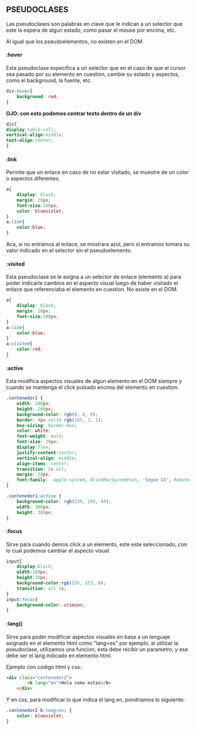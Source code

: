 ## PSEUDOCLASES

Las pseudoclases son palabras en clave que le indican a un selector que este la espera de algun estado, como pasar el mouse por encima, etc.

Al igual que los pseudoelementos, no existen en el DOM.

#### :hover

Esta pseudoclase especifica a un selector que en el caso de que el cursor sea pasado por su elemento en cuestion, cambie su estado y aspectos, como el background, la fuente, etc.

```css
div:hover{
    background: red;
}
```
**OJO: con esto podemos centrar texto dentro de un div**

```css
div{
display:table-cell;
vertical-align:middle;
text-align:center;
}
```

#### :link

Permite que un enlace en caso de no estar visitado, se muestre de un color o aspectos diferentes.

```css
a{
    display: block;
    margin: 20px;
    font-size:100px;
    color: blueviolet;
}
a:link{
    color:blue;
}
```

Aca, si no entramos al enlace, se mostrara azul, pero si entramos tomara su valor indicado en el selector sin el pseudoelemento.

#### :visited

Esta pseudoclase se le asigna a un selector de enlace (elemento a) para poder indicarle cambios en el aspecto visual luego de haber visitado el enlace que referenciaba el elemento en cuestion. No existe en el DOM.

```css
a{
    display: block;
    margin: 20px;
    font-size:100px;
}
a:link{
    color:blue;
}
a:visited{
    color:red;
}
```

#### :active

Esta modifica aspectos visuales de algun elemento en el DOM siempre y cuando se mantenga el click pulsado encima del elemento en cuestion.

```css
.contenedor1 {
    width: 200px;
    height: 200px;
    background-color: rgb(0, 0, 0);
    border: 4px solid rgb(165, 1, 1);
    box-sizing: border-box;
    color: white;
    font-weight: bold;
    font-size: 20px;
    display:flex;
    justify-content:center;
    vertical-align: middle;
    align-items: center;
    transition: 2s all;
    margin: 20px;
    font-family: -apple-system, BlinkMacSystemFont, 'Segoe UI', Roboto, Oxygen, Ubuntu, Cantarell, 'Open Sans', 'Helvetica Neue', sans-serif;
}

.contenedor1:active {
    background-color: rgb(230, 195, 44);
    width: 300px;
    height: 300px;
}
```

#### :focus

Sirve para cuando demos click a un elemento, este este seleccionado, con lo cual podemos cambiar el aspecto visual.

```css
input{
    display:block;
    width:160px;
    height:30px;
    background-color:rgb(255, 153, 0);
    transition: all 1s;
}
input:focus{
    background-color: crimson;
}
```

#### :lang()

Sirve para poder modificar aspectos visuales en base a un lenguaje asignado en el elemento html como "lang=es" por ejemplo, al utilizar la pseudoclase, utilizamos una funcion, esta debe recibir un parametro, y ese debe ser el lang indicado en elemento html.

Ejemplo con codigo html y css:

```html
<div class="contenedor2">
        <b lang="en">Hola como estas</b>
    </div>
```
Y en css, para modificar lo que indica el lang en, pondriamos lo siguiente:

```css
.contenedor2 b:lang(en) {
    color: blueviolet;
}
```
